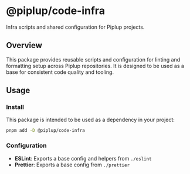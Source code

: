 # @piplup/code-infra

Infra scripts and shared configuration for Piplup projects.

## Overview
This package provides reusable scripts and configuration for linting and formatting setup across Piplup repositories. It is designed to be used as a base for consistent code quality and tooling.

## Usage
### Install
This package is intended to be used as a dependency in your project:

```sh
pnpm add -D @piplup/code-infra
```

### Configuration
- **ESLint**: Exports a base config and helpers from `./eslint`
- **Prettier**: Exports a base config from `./prettier`
